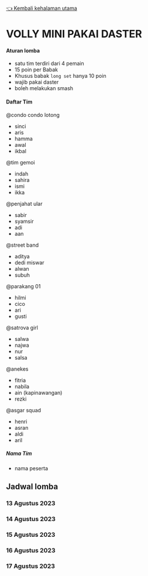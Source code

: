 [👈 Kembali kehalaman utama](/readme.md)

# VOLLY MINI PAKAI DASTER

#### Aturan lomba
- satu tim terdiri dari 4 pemain
- 15 poin per Babak
- Khusus babak `long set` hanya 10 poin
- wajib pakai daster
- boleh melakukan smash

#### Daftar Tim

@condo condo lotong
- sinci
- aris
- hamma
- awal
- ikbal

@tim gemoi
- indah
- sahira
- ismi
- ikka

@penjahat ular
- sabir
- syamsir
- adi 
- aan

@street band
- aditya
- dedi miswar
- alwan
- subuh

@parakang 01
- hilmi
- cico
- ari
- gusti

@satrova girl
- salwa
- najwa
- nur
- salsa

@anekes
- fitria
- nabila
- ain (kapinawangan)
- rezki

@asgar squad
- henri
- asran
- aldi
- aril


##### Nama Tim
- nama peserta

## Jadwal lomba

### 13 Agustus 2023

### 14 Agustus 2023

### 15 Agustus 2023

### 16 Agustus 2023

### 17 Agustus 2023